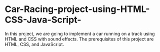 # Car-Racing-project-using-HTML-CSS-Java-Script-
 In this project, we are going to implement a car running on a track using HTML and CSS with sound effects. The prerequisites of this project are HTML, CSS, and JavaScript. 
